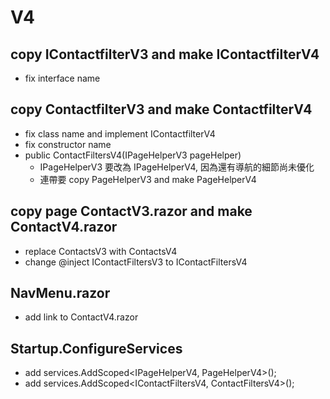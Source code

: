 ﻿# V4

## copy IContactfilterV3 and make IContactfilterV4
- fix interface name

## copy ContactfilterV3 and make ContactfilterV4
- fix class name and implement IContactfilterV4
- fix constructor name
- public ContactFiltersV4(IPageHelperV3 pageHelper)
  - IPageHelperV3 要改為 IPageHelperV4, 因為還有導航的細節尚未優化
  - 連帶要 copy PageHelperV3 and make PageHelperV4


## copy page ContactV3.razor and make ContactV4.razor
- replace ContactsV3 with ContactsV4
- change @inject IContactFiltersV3 to IContactFiltersV4

## NavMenu.razor
- add link to ContactV4.razor

## Startup.ConfigureServices
- add services.AddScoped<IPageHelperV4, PageHelperV4>();
- add services.AddScoped<IContactFiltersV4, ContactFiltersV4>();
